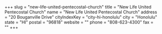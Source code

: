 +++
slug = "new-life-united-pentecostal-church"
title = "New Life United Pentecostal Church"
name = "New Life United Pentecostal Church"
address = "20 Bouganville Drive"
cityIndexKey = "city-hi-honolulu"
city = "Honolulu"
state = "HI"
postal = "96818"
website = ""
phone = "808-623-4300"
fax = ""
+++
